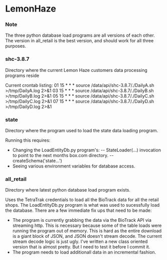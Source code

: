# LemonHaze

### Note
The three python database load programs are all versions of each other.
The version in all_retail is the best version, and should work for all three purposes.

### shc-3.8.7 
Directory where the current Lemon Haze customers data processing programs reside

Current crontab listing:
01 15 * * * source /data/api/shc-3.8.7/./DailyA.sh >/tmp/DailyA.log 2>&1
03 15 * * * source /data/api/shc-3.8.7/./DailyB.sh >/tmp/DailyB.log 2>&1
05 15 * * * source /data/api/shc-3.8.7/./DailyC.sh >/tmp/DailyC.log 2>&1
07 15 * * * source /data/api/shc-3.8.7/./DailyD.sh >/tmp/DailyD.log 2>&1

### state
Directory where the program used to load the state data loading program.

Running this requires:
- Changing the LoadEntityDb.py program's:
-- StateLoader(...) invocation to point to the next months box.com directory.
-- createSchema('state...')
- Seeing various environment variables for database access.

### all_retail
Directory where latest python database load program exists.

Uses the TetraTrak credentials to load all the BioTrack data for all the retail shops.
The LoadEntityDb.py program is what was used to sucessfully load the database.
There are a few immediate fix ups that need to be made:
- The program is currently grabbing the data via the BioTrack API via streaming http.  This is necessary because some of the table loads were running the program out of memory. This is hard as the entire download is a giant block of JSON, and JSON doesn't stream decode. The current stream decode logic is just ugly. I've written a new class oriented version that is almost pretty. But I need to test it before I commit it.
- The program needs to load additionall data in an incremental fashion.

